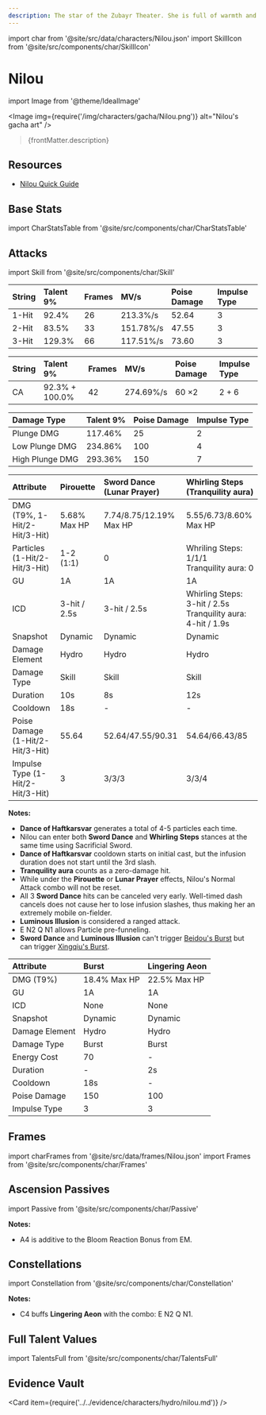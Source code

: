 ```yaml
---
description: The star of the Zubayr Theater. She is full of warmth and innocence, and her dances are lively and elegant.
---
```


import char from '@site/src/data/characters/Nilou.json'
import SkillIcon from '@site/src/components/char/SkillIcon'

# Nilou

import Image from '@theme/IdealImage'

<Image img={require('/img/characters/gacha/Nilou.png')} alt="Nilou's gacha art" />
<blockquote>{frontMatter.description}</blockquote>

## Resources

* [Nilou Quick Guide](https://keqingmains.com/q/nilou-quickguide/)

## Base Stats

import CharStatsTable from '@site/src/components/char/CharStatsTable'

<CharStatsTable char={char} />

## Attacks

import Skill from '@site/src/components/char/Skill'

<Tabs>
<TabItem value='na' label='Normal Attacks'>
<SkillIcon char={char} skill='na' />
<div class='talent-columns'>
<Skill char={char} skill='na' sectionFilter='Normal Attack' />

| String | Talent 9% | Frames | MV/s      | Poise Damage | Impulse Type |
| :----- | :-------- | :----- | :-------- | :----------- | :----------- |
| 1-Hit  | 92.4%     | 26     | 213.3%/s  | 52.64        | 3            |
| 2-Hit  | 83.5%     | 33     | 151.78%/s | 47.55        | 3            |
| 3-Hit  | 129.3%    | 66     | 117.51%/s | 73.60        | 3            |

</div>
<div class='talent-columns'>
<Skill char={char} skill='na' sectionFilter='Charged Attack' />

| String | Talent 9%      | Frames | MV/s      | Poise Damage | Impulse Type |
| :----- | :------------- | :----- | :-------- | :----------- | :----------- |
| CA     | 92.3% + 100.0% | 42     | 274.69%/s | 60 ×2        | 2 + 6        |

</div>
<div class='talent-columns'>
<Skill char={char} skill='na' sectionFilter='Plunging Attack' />

| Damage Type     | Talent 9% | Poise Damage | Impulse Type |
| :-------------- | :-------- | :----------- | :----------- |
| Plunge DMG      | 117.46%   | 25           | 2            |
| Low Plunge DMG  | 234.86%   | 100          | 4            |
| High Plunge DMG | 293.36%   | 150          | 7            |

</div>

</TabItem>

<TabItem value='e' label='Skill'>
<SkillIcon char={char} skill='e' />
<div class='talent-columns'>
<Skill char={char} skill='e' />

| Attribute                          | Pirouette    | Sword Dance \(Lunar Prayer\) | Whirling Steps \(Tranquility aura\)                              |
| :--------------------------------- | :----------- | :--------------------------- | :--------------------------------------------------------------- |
| DMG \(T9%, 1-Hit/2-Hit/3-Hit\)     | 5.68% Max HP | 7.74/8.75/12.19% Max HP      | 5.55/6.73/8.60% Max HP                                           |
| Particles \(1-Hit/2-Hit/3-Hit\)    | 1-2 \(1:1\)  | 0                            | Whriling Steps: 1/1/1<br />Tranquility aura: 0                   |
| GU                                 | 1A           | 1A                           | 1A                                                               |
| ICD                                | 3-hit / 2.5s | 3-hit / 2.5s                 | Whirling Steps: 3-hit / 2.5s<br />Tranquility aura: 4-hit / 1.9s |
| Snapshot                           | Dynamic      | Dynamic                      | Dynamic                                                          |
| Damage Element                     | Hydro        | Hydro                        | Hydro                                                            |
| Damage Type                        | Skill        | Skill                        | Skill                                                            |
| Duration                           | 10s          | 8s                           | 12s                                                              |
| Cooldown                           | 18s          | -                            | -                                                                |
| Poise Damage \(1-Hit/2-Hit/3-Hit\) | 55.64        | 52.64/47.55/90.31            | 54.64/66.43/85                                                   |
| Impulse Type \(1-Hit/2-Hit/3-Hit\) | 3            | 3/3/3                        | 3/3/4                                                            |

</div>

**Notes:**  

* **Dance of Haftkarsvar** generates a total of 4-5 particles each time.
* Nilou can enter both **Sword Dance** and **Whirling Steps** stances at the same time using Sacrificial Sword.
* **Dance of Haftkarsvar** cooldown starts on initial cast, but the infusion duration does not start until the 3rd slash.
* **Tranquility aura** counts as a zero-damage hit.
* While under the **Pirouette** or **Lunar Prayer** effects, Nilou's Normal Attack combo will not be reset.
* All 3 **Sword Dance** hits can be canceled very early. Well-timed dash cancels does not cause her to lose infusion slashes, thus making her an extremely mobile on-fielder.
* **Luminous Illusion** is considered a ranged attack.
* E N2 Q N1 allows Particle pre-funneling.
* **Sword Dance** and **Luminous Illusion** can't trigger [Beidou's Burst](../electro/beidou.md#attacks) but can trigger [Xingqiu's Burst](../hydro/xingqiu.md#attacks).

</TabItem>

<TabItem value='q' label='Burst'>
<SkillIcon char={char} skill='q' />
<div class='talent-columns'>
<Skill char={char} skill='q'/>

| Attribute      | Burst        | Lingering Aeon |
| :------------- | :----------- | :------------- |
| DMG \(T9%\)    | 18.4% Max HP | 22.5% Max HP   |
| GU             | 1A           | 1A             |
| ICD            | None         | None           |
| Snapshot       | Dynamic      | Dynamic        |
| Damage Element | Hydro        | Hydro          |
| Damage Type    | Burst        | Burst          |
| Energy Cost    | 70           | -              |
| Duration       | -            | 2s             |
| Cooldown       | 18s          | -              |
| Poise Damage   | 150          | 100            |
| Impulse Type   | 3            | 3              |

</div>

</TabItem>
</Tabs>

## Frames

import charFrames from '@site/src/data/frames/Nilou.json'
import Frames from '@site/src/components/char/Frames'

<Frames data={charFrames} />

## Ascension Passives

import Passive from '@site/src/components/char/Passive'

<Tabs>
<TabItem value='passive' label='Passive'>
<Passive char={char} passive={2} />
</TabItem>

<TabItem value='a1' label='Ascension 1'>
<Passive char={char} passive={0} />
</TabItem>

<TabItem value="a4" label="Ascension 4">
<Passive char={char} passive={1} />

**Notes:**  

* A4 is additive to the Bloom Reaction Bonus from EM.

</TabItem>
</Tabs>

## Constellations

import Constellation from '@site/src/components/char/Constellation'

<Tabs>
<TabItem value='c1' label='C1'>
<Constellation char={char} constellation={1} />
</TabItem>

<TabItem value='c2' label='C2'>
<Constellation char={char} constellation={2} />
</TabItem>

<TabItem value='c3' label='C3'>
<Constellation char={char} constellation={3} />
</TabItem>

<TabItem value='c4' label='C4'>
<Constellation char={char} constellation={4} />

**Notes:**  

* C4 buffs **Lingering Aeon** with the combo: E N2 Q N1.

</TabItem>

<TabItem value='c5' label='C5'>
<Constellation char={char} constellation={5} />
</TabItem>

<TabItem value='c6' label='C6'>
<Constellation char={char} constellation={6} />
</TabItem>
</Tabs>

## Full Talent Values

import TalentsFull from '@site/src/components/char/TalentsFull'

<TalentsFull char={char}/>

## Evidence Vault

<Card item={require('../../evidence/characters/hydro/nilou.md')} />
